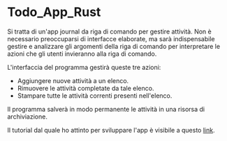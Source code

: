 # Todo_App_Rust

Si tratta di un'app journal da riga di comando per gestire attività. Non è necessario preoccuparsi di interfacce elaborate, ma sarà indispensabile gestire e analizzare gli argomenti della riga di comando per interpretare le azioni che gli utenti invieranno alla riga di comando.

L'interfaccia del programma gestirà queste tre azioni:

- Aggiungere nuove attività a un elenco.
- Rimuovere le attività completate da tale elenco.
- Stampare tutte le attività correnti presenti nell'elenco.

Il programma salverà in modo permanente le attività in una risorsa di archiviazione.

Il tutorial dal quale ho attinto per sviluppare l'app è visibile a questo [link](https://docs.microsoft.com/it-it/learn/modules/rust-create-command-line-program/2-application-outline).
